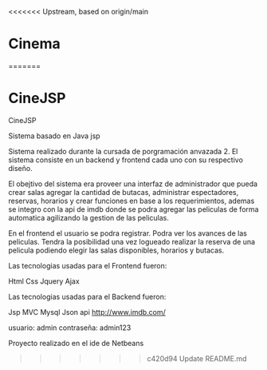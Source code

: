 <<<<<<< Upstream, based on origin/main
# Cinema
=======
# CineJSP
CineJSP


Sistema basado en Java jsp

Sistema realizado durante la cursada de porgramación anvazada 2. El sistema consiste en un backend y frontend cada uno con su respectivo diseño.

El obejtivo del sistema era proveer una interfaz de administrador que pueda crear salas agregar la cantidad de butacas, administrar espectadores, reservas, horarios y crear funciones en base a los requerimientos, ademas se integro con la api de imdb donde se podra agregar las peliculas de forma automatica agilizando la gestion de las peliculas.

En el frontend el usuario se podra registrar. Podra ver los avances de las peliculas. Tendra la posibilidad una vez logueado realizar la reserva de una pelicula podiendo elegir las salas disponibles, horarios y butacas.

Las tecnologias usadas para el Frontend fueron:

Html Css Jquery Ajax

Las tecnologias usadas para el Backend fueron:

Jsp MVC Mysql Json api http://www.imdb.com/

usuario: admin contraseña: admin123

Proyecto realizado en el ide de Netbeans
>>>>>>> c420d94 Update README.md
